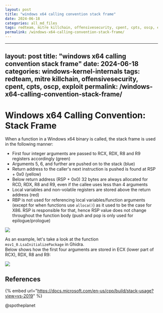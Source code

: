 ```yaml
---
layout: post
title: "windows x64 calling convention stack frame"
date: 2024-06-18
categories: all_md_files
tags: redteam, mitre killchain, offensivesecurity, cpent, cpts, oscp, exploit
permalink: /windows-x64-calling-convention-stack-frame/
---
```


---
layout: post
title: "windows x64 calling convention stack frame"
date: 2024-06-18
categories: windows-kernel-internals
tags: redteam, mitre killchain, offensivesecurity, cpent, cpts, oscp, exploit
permalink: /windows-x64-calling-convention-stack-frame/
---

# Windows x64 Calling Convention: Stack Frame

When a function in a Windows x64 binary is called, the stack frame is used in the following manner:

* First four integer arguments are passed to RCX, RDX, R8 and R9 registers accordingly (green)
* Arguments 5, 6, and further are pushed on to the stack (blue)
* Return address to the caller's next instruction is pushed is found at RSP + 0x0 (yellow)
* Below return address (RSP + 0x0) 32 bytes are always allocated for RCD, RDX, R8 and R9, even if the callee  uses less than 4 arguments
* Local variables and non-volatile registers are stored above the return address (red)
* RBP is not used for referencing local variables/function arguments (except for when functions use `alloca()`) as it used to be the case for X86. RSP is responsible for that, hence RSP value does not change throughout the function body (push and pop is only used for epilogue/prologue)

![](<../../.gitbook/assets/image (594).png>)

As an example, let's take a look at the function `msv1_0.LsaInitializePackage` in Ghidra. \
Below shows how the first four arguments are stored in ECX (lower part of RCX), RDX, R8 and R9:

![](<../../.gitbook/assets/image (595).png>)

## References

{% embed url="https://docs.microsoft.com/en-us/cpp/build/stack-usage?view=vs-2019" %}

@spotheplanet

